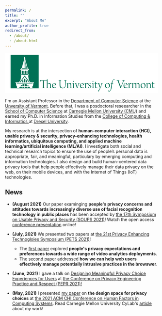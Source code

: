 ```yaml
---
permalink: /
title: ""
excerpt: "About Me"
author_profile: true
redirect_from: 
  - /about/
  - /about.html
---
```

![UVM Logo](/images/UVMLogoSolid.png)

I'm an Assistant Professor in the <a href="https://www.uvm.edu/cems/cs" target="_blank">Department of Computer Science</a> at the <a href="https://www.uvm.edu/" target="_blank">Unversity of Vermont</a>. Before that, I was a posdoctoral reseearcher in the <a href="https://www.cs.cmu.edu/" target="_blank">School of Computer Science</a> at <a href="https://www.cmu.edu/" target="_blank">Carnegie Mellon University (CMU)</a> and earned my Ph.D. in Information Studies from the <a href="http://drexel.edu/cci/" target="_blank"> College of Computing &amp; Informatics </a> at <a href="http://drexel.edu/" target="_blank">Drexel University</a>.

My research is at the intersection of **human-computer interaction (HCI), usable privacy &amp; security, privacy-enhancing technologies, health informatics, ubiquitous computing, and applied machine learning/artificial intelligence (ML/AI)**. I investigate both social and technical research topics to ensure the use of people’s personal data is appropriate, fair, and meaningful, particulary by emerging computing and information technologies. I also design and build human-centered data privacy tools that help people effectively manage their data privacy on the web, on their mobile devices, and with the Internet of Things (IoT) technologies.




<!--- News --->
## News ##
- **(August 2021)** Our paper examinging **people's privacy concerns and attitudes towards increasingly diverse use of facial recognition technology in public places** has been accepted by [the 17th Symposium on Usable Privacy and Security (SOUPS 2021)](https://www.usenix.org/conference/soups2021)! Watch the open access [conference presentation](https://www.usenix.org/conference/soups2021/presentation/zhang-shikun) online!

- **(July, 2021)** We presented two papers at [the 21st Privacy Enhancing Technogloies Symposium (PETS 2021)](https://petsymposium.org/2021/)! 
  - The [first paper](https://petsymposium.org/2021/files/papers/issue2/popets-2021-0028.pdf) explored **people's privacy expectations and preferences towards a wide range of video analytics deployments**. 
  - The [second paper](https://petsymposium.org/2021/files/papers/issue4/popets-2021-0082.pdf) addressed **how we can help web users effectively manage potentially intrusive practices in the browswer**.

- **(June, 2021)** I gave a talk on [Designing Meaningful Privacy Choice Experiences for Users](https://www.youtube.com/watch?v=8WyTDerB9f4) at [the Conference on Privacy Engineering Practice and Respect (PEPR 2021)!](https://fpf.org/fpf-event/pepr-2021-conference-on-privacy-engineering-practice-and-respect-2/)

- **(May, 2021)** I presented [my paper](https://dl.acm.org/doi/10.1145/3411764.3445148) on **the design space for privacy choices** at [the 2021 ACM CHI Conference on Human Factors in Computing Systems](https://chi2021.acm.org/). Read Carnegie Mellon University CyLab's [article](https://cylab.cmu.edu/news/2021/05/13-privacydesign.html) about my work!

<!--- Travel --->


